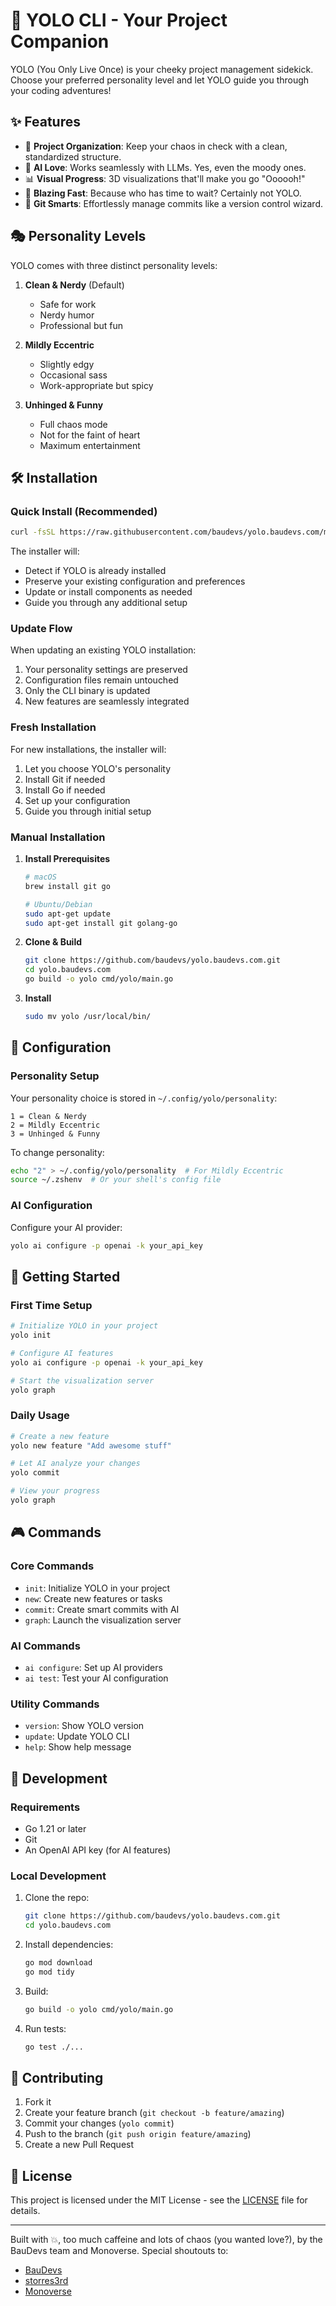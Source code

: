 # 🚀 YOLO CLI - Your Project Companion

YOLO (You Only Live Once) is your cheeky project management sidekick. Choose your preferred personality level and let YOLO guide you through your coding adventures! 

## ✨ Features

- 🎯 **Project Organization**: Keep your chaos in check with a clean, standardized structure.
- 🤖 **AI Love**: Works seamlessly with LLMs. Yes, even the moody ones.
- 📊 **Visual Progress**: 3D visualizations that'll make you go "Oooooh!"
- 🚀 **Blazing Fast**: Because who has time to wait? Certainly not YOLO.
- 🔄 **Git Smarts**: Effortlessly manage commits like a version control wizard.

## 🎭 Personality Levels

YOLO comes with three distinct personality levels:

1. **Clean & Nerdy** (Default)
   - Safe for work
   - Nerdy humor
   - Professional but fun

2. **Mildly Eccentric**
   - Slightly edgy
   - Occasional sass
   - Work-appropriate but spicy

3. **Unhinged & Funny**
   - Full chaos mode
   - Not for the faint of heart
   - Maximum entertainment

## 🛠️ Installation

### Quick Install (Recommended)

```bash
curl -fsSL https://raw.githubusercontent.com/baudevs/yolo.baudevs.com/main/install.sh | bash
```

The installer will:
- Detect if YOLO is already installed
- Preserve your existing configuration and preferences
- Update or install components as needed
- Guide you through any additional setup

### Update Flow

When updating an existing YOLO installation:
1. Your personality settings are preserved
2. Configuration files remain untouched
3. Only the CLI binary is updated
4. New features are seamlessly integrated

### Fresh Installation

For new installations, the installer will:
1. Let you choose YOLO's personality
2. Install Git if needed
3. Install Go if needed
4. Set up your configuration
5. Guide you through initial setup

### Manual Installation

1. **Install Prerequisites**
   ```bash
   # macOS
   brew install git go
   
   # Ubuntu/Debian
   sudo apt-get update
   sudo apt-get install git golang-go
   ```

2. **Clone & Build**
   ```bash
   git clone https://github.com/baudevs/yolo.baudevs.com.git
   cd yolo.baudevs.com
   go build -o yolo cmd/yolo/main.go
   ```

3. **Install**
   ```bash
   sudo mv yolo /usr/local/bin/
   ```

## 🎨 Configuration

### Personality Setup

Your personality choice is stored in `~/.config/yolo/personality`:
```
1 = Clean & Nerdy
2 = Mildly Eccentric
3 = Unhinged & Funny
```

To change personality:
```bash
echo "2" > ~/.config/yolo/personality  # For Mildly Eccentric
source ~/.zshenv  # Or your shell's config file
```

### AI Configuration

Configure your AI provider:
```bash
yolo ai configure -p openai -k your_api_key
```

## 🚀 Getting Started

### First Time Setup

```bash
# Initialize YOLO in your project
yolo init

# Configure AI features
yolo ai configure -p openai -k your_api_key

# Start the visualization server
yolo graph
```

### Daily Usage

```bash
# Create a new feature
yolo new feature "Add awesome stuff"

# Let AI analyze your changes
yolo commit

# View your progress
yolo graph
```

## 🎮 Commands

### Core Commands
- `init`: Initialize YOLO in your project
- `new`: Create new features or tasks
- `commit`: Create smart commits with AI
- `graph`: Launch the visualization server

### AI Commands
- `ai configure`: Set up AI providers
- `ai test`: Test your AI configuration

### Utility Commands
- `version`: Show YOLO version
- `update`: Update YOLO CLI
- `help`: Show help message

## 🎯 Development

### Requirements
- Go 1.21 or later
- Git
- An OpenAI API key (for AI features)

### Local Development

1. Clone the repo:
   ```bash
   git clone https://github.com/baudevs/yolo.baudevs.com.git
   cd yolo.baudevs.com
   ```

2. Install dependencies:
   ```bash
   go mod download
   go mod tidy
   ```

3. Build:
   ```bash
   go build -o yolo cmd/yolo/main.go
   ```

4. Run tests:
   ```bash
   go test ./...
   ```

## 🤝 Contributing

1. Fork it
2. Create your feature branch (`git checkout -b feature/amazing`)
3. Commit your changes (`yolo commit`)
4. Push to the branch (`git push origin feature/amazing`)
5. Create a new Pull Request

## 📝 License

This project is licensed under the MIT License - see the [LICENSE](LICENSE) file for details.

---

Built with 💥, too much caffeine and lots of chaos (you wanted love?), by the BauDevs team and Monoverse. Special shoutouts to:

- [BauDevs](https://baudevs.social)
- [storres3rd](https://github.com/storres3rd)
- [Monoverse](https://monoverse.com)
